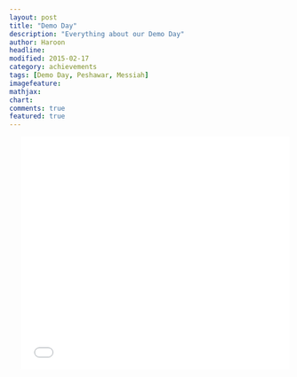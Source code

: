 ```yaml
---
layout: post
title: "Demo Day"
description: "Everything about our Demo Day"
author: Haroon
headline:
modified: 2015-02-17
category: achievements
tags: [Demo Day, Peshawar, Messiah]
imagefeature:
mathjax:
chart:
comments: true
featured: true
---
```



<div class="row">
    <div id="wrap-img" class="large-12 columns"><br />
<iframe src="//slides.com/muhammadharoonbaig/deck/embed" width="576" height="420" scrolling="no" frameborder="0" webkitallowfullscreen mozallowfullscreen allowfullscreen></iframe>
</div>
</div>
